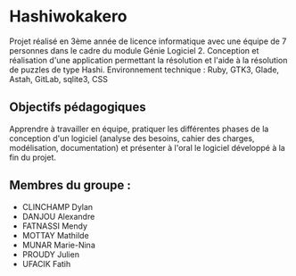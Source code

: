 # Hashiwokakero

Projet réalisé en 3ème année de licence informatique avec une équipe de 7 personnes dans le cadre du module Génie Logiciel 2. 
Conception et réalisation d'une application permettant la résolution et l'aide à la résolution de puzzles de type Hashi. 
Environnement technique : Ruby, GTK3, Glade, Astah, GitLab, sqlite3, CSS

## Objectifs pédagogiques
Apprendre à travailler en équipe, pratiquer les différentes phases de la conception d'un logiciel (analyse des besoins, cahier des charges, modélisation, documentation) et présenter à l'oral le logiciel développé à la fin du projet.

## Membres du groupe : 
* CLINCHAMP Dylan 
* DANJOU Alexandre 
* FATNASSI Mendy 
* MOTTAY Mathilde 
* MUNAR Marie-Nina
* PROUDY Julien
* UFACIK Fatih

